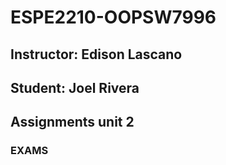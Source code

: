 # ESPE2210-OOPSW7996
## Instructor: Edison Lascano
## Student: Joel Rivera
## Assignments unit 2
### EXAMS

